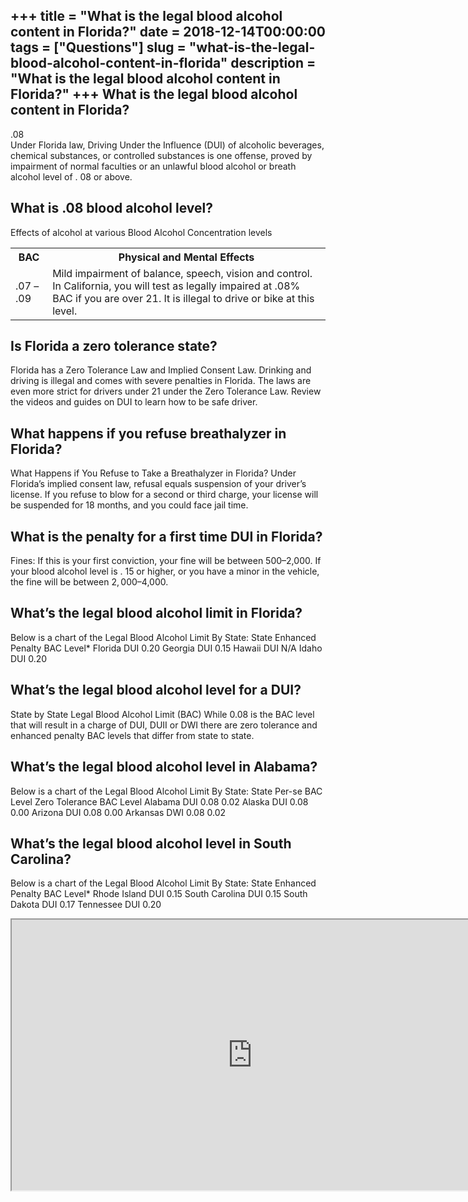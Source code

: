 +++
title = "What is the legal blood alcohol content in Florida?"
date = 2018-12-14T00:00:00
tags = ["Questions"]
slug = "what-is-the-legal-blood-alcohol-content-in-florida"
description = "What is the legal blood alcohol content in Florida?"
+++
What is the legal blood alcohol content in Florida?
---------------------------------------------------

.08  
Under Florida law, Driving Under the Influence (DUI) of alcoholic beverages, chemical substances, or controlled substances is one offense, proved by impairment of normal faculties or an unlawful blood alcohol or breath alcohol level of . 08 or above.

What is .08 blood alcohol level?
--------------------------------

Effects of alcohol at various Blood Alcohol Concentration levels

<table><tr><th>BAC</th><th>Physical and Mental Effects</th></tr><tr><td>.07 – .09</td><td>Mild impairment of balance, speech, vision and control. In California, you will test as legally impaired at .08% BAC if you are over 21. It is illegal to drive or bike at this level.</td></tr></table>

Is Florida a zero tolerance state?
----------------------------------

Florida has a Zero Tolerance Law and Implied Consent Law. Drinking and driving is illegal and comes with severe penalties in Florida. The laws are even more strict for drivers under 21 under the Zero Tolerance Law. Review the videos and guides on DUI to learn how to be safe driver.

What happens if you refuse breathalyzer in Florida?
---------------------------------------------------

What Happens if You Refuse to Take a Breathalyzer in Florida? Under Florida’s implied consent law, refusal equals suspension of your driver’s license. If you refuse to blow for a second or third charge, your license will be suspended for 18 months, and you could face jail time.

What is the penalty for a first time DUI in Florida?
----------------------------------------------------

Fines: If this is your first conviction, your fine will be between $500–$2,000. If your blood alcohol level is . 15 or higher, or you have a minor in the vehicle, the fine will be between $2,000–$4,000.

What’s the legal blood alcohol limit in Florida?
------------------------------------------------

Below is a chart of the Legal Blood Alcohol Limit By State: State Enhanced Penalty BAC Level\* Florida DUI 0.20 Georgia DUI 0.15 Hawaii DUI N/A Idaho DUI 0.20

What’s the legal blood alcohol level for a DUI?
-----------------------------------------------

State by State Legal Blood Alcohol Limit (BAC) While 0.08 is the BAC level that will result in a charge of DUI, DUII or DWI there are zero tolerance and enhanced penalty BAC levels that differ from state to state.

What’s the legal blood alcohol level in Alabama?
------------------------------------------------

Below is a chart of the Legal Blood Alcohol Limit By State: State Per-se BAC Level Zero Tolerance BAC Level Alabama DUI 0.08 0.02 Alaska DUI 0.08 0.00 Arizona DUI 0.08 0.00 Arkansas DWI 0.08 0.02

What’s the legal blood alcohol level in South Carolina?
-------------------------------------------------------

Below is a chart of the Legal Blood Alcohol Limit By State: State Enhanced Penalty BAC Level\* Rhode Island DUI 0.15 South Carolina DUI 0.15 South Dakota DUI 0.17 Tennessee DUI 0.20

<iframe allow="accelerometer; autoplay; clipboard-write; encrypted-media; gyroscope; picture-in-picture" allowfullscreen="" class="__youtube_prefs__  epyt-is-override  no-lazyload" data-no-lazy="1" data-origheight="433" data-origwidth="770" data-skipgform_ajax_framebjll="" height="433" id="_ytid_20641" loading="lazy" src="https://www.youtube.com/embed/X5mnRYOJ-l8?enablejsapi=1&autoplay=0&cc_load_policy=0&cc_lang_pref=&iv_load_policy=1&loop=0&modestbranding=0&rel=1&fs=1&playsinline=0&autohide=2&theme=dark&color=red&controls=1&" title="YouTube player" width="770"></iframe>